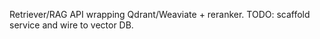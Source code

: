 Retriever/RAG API wrapping Qdrant/Weaviate + reranker. TODO: scaffold service and wire to vector DB.

